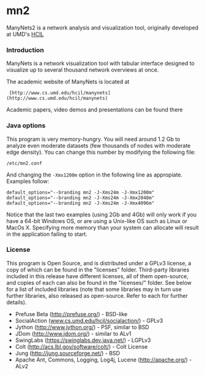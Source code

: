 # mn2
ManyNets2 is a network analysis and visualization tool, originally developed at UMD's [HCIL](http://www.cs.umd.edu/hcil/)

### Introduction

ManyNets is a network visualization tool with tabular interface designed to 
visualize up to several thousand network overviews at once.

The academic website of ManyNets is located at 

     [http://www.cs.umd.edu/hcil/manynets](http://www.cs.umd.edu/hcil/manynets)

Academic papers, video demos and presentations can be found there

### Java options

This program is very memory-hungry. You will need around 1.2 Gb to analyze even
moderate datasets (few thousands of nodes with moderate edge density). You 
can change this number by modifying the following file:

    /etc/mn2.conf

And changing the `-Xmx1200m` option in the following line as appropiate. Examples
follow:

    default_options="--branding mn2 -J-Xms24m -J-Xmx1200m"
    default_options="--branding mn2 -J-Xms24m -J-Xmx2048m"
    default_options="--branding mn2 -J-Xms24m -J-Xmx4096m"
    
Notice that the last two examples (using 2Gb and 4Gb) will only work if you have
a 64-bit Windows OS, or are using a Unix-like OS such as Linux or MacOs X. 
Specifying more memory than your system can allocate will result in the
application failing to start.

### License

This program is Open Source, and is distributed under a GPLv3 license, a copy of
which can be found in the "licenses" folder. Third-party libraries included in 
this release have different licenses, all of them open-source, and copies of
each can also be found in the "licenses/" folder. See below for a list of 
included libraries (note that some libraries may in turn use further libraries, 
also released as open-source. Refer to each for further details).

* Prefuse Beta (http://prefuse.org/) - BSD-like
* SocialAction (www.cs.umd.edu/hcil/socialaction/) - GPLv3
* Jython (http://www.jython.org/) - PSF, similar to BSD
* JDom (http://www.jdom.org/) - similar to ALv1
* SwingLabs (https://swinglabs.dev.java.net/) - LGPLv3
* Colt (http://acs.lbl.gov/software/colt/) - Colt License
* Jung (http://jung.sourceforge.net/) - BSD 
* Apache Ant, Commons, Logging, Log4j, Lucene (http://apache.org/) - ALv2
